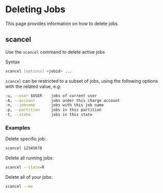 # Deleting Jobs

This page provides information on how to delete jobs.

## scancel

Use the `scancel` command to delete active jobs

Syntax

```Bash
scancel [options] <jobid> ...
```

`scancel` can be restricted to a subset of jobs, using the following options with the related value, e.g:

```Bash
-u, --user $USER    jobs of current user
-A, --account 		jobs under this charge account
-n, --jobname		jobs with this job name
-p, --partition		jobs in this partition
-t, --state			jobs in this state
```

### Examples

Delete specific job:

```Bash
scancel 12345678
```

Delete all running jobs:

```Bash
scancel --state=R
```

Delete all of your jobs:

```Bash
scancel --me
```
